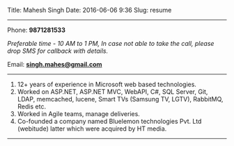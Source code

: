 Title: Mahesh Singh
Date: 2016-06-06 9:36
Slug: resume


---
Phone: **9871281533** 

*Preferable time - 10 AM to 1 PM, In case not able to take the call, please drop SMS for callback with details.*

Email: **singh.mahes@gmail.com** 

----

1.  12+ years of experience in Microsoft web based technologies.
2.  Worked on ASP.NET, ASP.NET MVC, WebAPI, C#, SQL Server, Git, LDAP, memcached, lucene, Smart TVs (Samsung TV, LGTV), RabbitMQ, Redis etc.
3.  Worked in Agile teams, manage deliveries.
4.  Co-founded a company named Bluelemon technologies Pvt. Ltd (webitude) latter which were acquired by HT media. 

----

